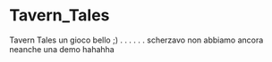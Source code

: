# Tavern_Tales
Tavern Tales un gioco bello ;)
.
.
.
.
.
.
scherzavo non abbiamo ancora neanche una demo hahahha
